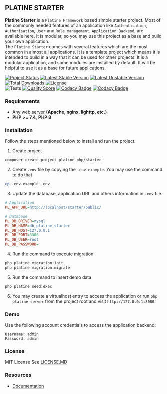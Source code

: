 ## PLATINE STARTER
**Platine Starter** is a `Platine Framework` based simple starter project. Most of the commonly needed features of an 
application like `Authentication`, `Authorisation`, `User` and `Role management`, `Application Backend`, are available here. 
It is modular, so you may use this project as a base and build your own application.  
The `Platine Starter` comes with several features which are the most common in almost all applications. It is a template project which means it is intended to build in a way that it can be used for other projects.
It is a modular application, and some modules are installed by default. It will be helpful to use it as a base for future applications.

[![Project Status](http://opensource.box.com/badges/active.svg)](http://opensource.box.com/badges)
[![Latest Stable Version](https://poser.pugx.org/platine-php/starter/v/stable)](https://packagist.org/packages/platine-php/starter)
[![Latest Unstable Version](https://poser.pugx.org/platine-php/starter/v/unstable)](https://packagist.org/packages/platine-php/starter)
[![Total Downloads](https://poser.pugx.org/platine-php/starter/downloads)](https://packagist.org/packages/platine-php/starter)
[![License](https://poser.pugx.org/platine-php/starter/license)](https://packagist.org/packages/platine-php/starter)  
![Tests](https://github.com/platine-php/starter/actions/workflows/ci.yml/badge.svg)
[![Quality Score](https://img.shields.io/scrutinizer/g/platine-php/starter.svg?style=flat-square)](https://scrutinizer-ci.com/g/platine-php/starter)
[![Codacy Badge](https://app.codacy.com/project/badge/Grade/c54c59491a1b4ef09c8d946d76dad729)](https://app.codacy.com/gh/platine-php/starter/dashboard?utm_source=gh&utm_medium=referral&utm_content=&utm_campaign=Badge_grade)
[![Codacy Badge](https://app.codacy.com/project/badge/Coverage/c54c59491a1b4ef09c8d946d76dad729)](https://app.codacy.com/gh/platine-php/starter/dashboard?utm_source=gh&utm_medium=referral&utm_content=&utm_campaign=Badge_coverage)

### Requirements 
- Any web server **(Apache, nginx, lighttp, etc.)**
- **PHP >= 7.4**, **PHP 8** 

### Installation
Follow the steps mentioned below to install and run the project. 
1. Create project
```bash
composer create-project platine-php/starter
```
2. Create `.env` file by copying the `.env.example`. You may use the command to do that 
```bash
cp .env.example .env
```
3. Update the database, application URL and others information in `.env` file.
```ini
# Application
PL_APP_URL=http://localhost/starter/public/

# Database
PL_DB_DRIVER=mysql
PL_DB_NAME=db_platine_starter
PL_DB_HOST=127.0.0.1
PL_DB_PORT=3306
PL_DB_USER=root
PL_DB_PASSWORD=
```
4. Run the command to execute migration 
```bash
php platine migration:init
php platine migration:migrate
```
5. Run the command to insert demo data
```bash
php platine seed:exec
```
6. You may create a virtualhost entry to access the application or run `php platine server` from the project root and visit `http://127.0.0.1:8080`.

### Demo
Use the following account credentials to access the application backend:
```
Username: admin
Password: admin
```

### License
MIT License See [LICENSE.MD](LICENSE.MD)

### Resources 
 - [Documentation](https://docs.platine-php.com)